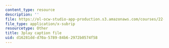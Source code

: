 ```yaml
---
content_type: resource
description: ''
file: https://ol-ocw-studio-app-production.s3.amazonaws.com/courses/22-01-introduction-to-nuclear-engineering-and-ionizing-radiation-fall-2016/d16281ddd70a578984b62972b0574f58_UDAuMq-0mEo.vtt
file_type: application/x-subrip
resourcetype: Other
title: 3play caption file
uid: d16281dd-d70a-5789-84b6-2972b0574f58
---
```

